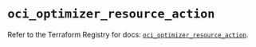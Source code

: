 # `oci_optimizer_resource_action`

Refer to the Terraform Registry for docs: [`oci_optimizer_resource_action`](https://registry.terraform.io/providers/oracle/oci/6.18.0/docs/resources/optimizer_resource_action).

